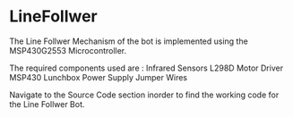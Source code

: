 # LineFollwer

The Line Follwer Mechanism of the bot is implemented using the MSP430G2553 Microcontroller.

The required components used are :
Infrared Sensors
L298D Motor Driver 
MSP430 Lunchbox
Power Supply 
Jumper Wires

Navigate to the Source Code section inorder to find the working code for the Line Follwer Bot.


